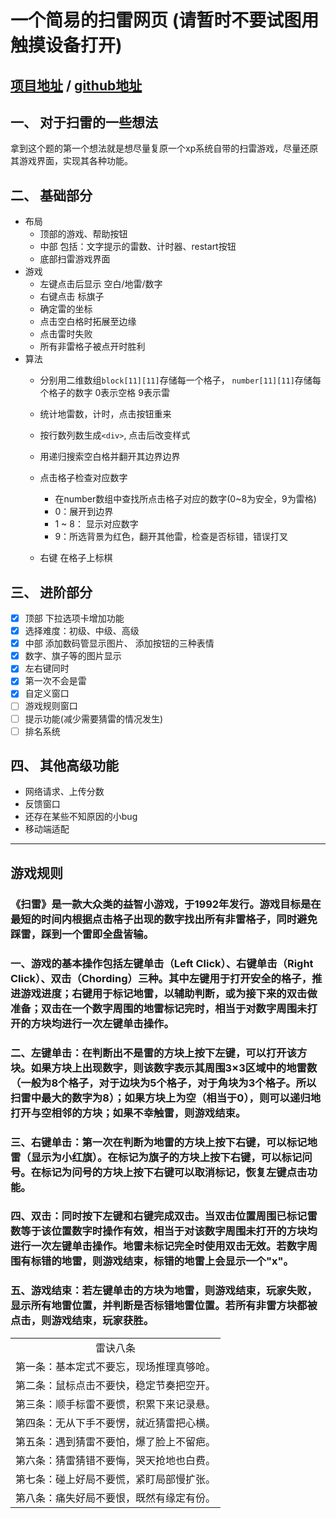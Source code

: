 # 一个简易的扫雷网页 (请暂时不要试图用触摸设备打开)

## [项目地址](http://minesweeper.thungghuan.xyz) / [github地址](https://github.com/Thungghuan/MineSweeper)

## 一、 对于扫雷的一些想法
拿到这个题的第一个想法就是想尽量复原一个xp系统自带的扫雷游戏，尽量还原其游戏界面，实现其各种功能。

## 二、 基础部分
- 布局
    - 顶部的游戏、帮助按钮
    - 中部 包括：文字提示的雷数、计时器、restart按钮
    - 底部扫雷游戏界面
- 游戏
    - 左键点击后显示 空白/地雷/数字
    - 右键点击 标旗子
    - 确定雷的坐标
    - 点击空白格时拓展至边缘
    - 点击雷时失败
    - 所有非雷格子被点开时胜利
- 算法
    - 分别用二维数组`block[11][11]`存储每一个格子， `number[11][11]`存储每个格子的数字 0表示空格 9表示雷

    - 统计地雷数，计时，点击按钮重来

    - 按行数列数生成`<div>`, 点击后改变样式

    - 用递归搜索空白格并翻开其边界边界

    - 点击格子检查对应数字
        - 在number数组中查找所点击格子对应的数字(0~8为安全，9为雷格)
        - 0：展开到边界
        - 1 ~ 8： 显示对应数字
        - 9：所选背景为红色，翻开其他雷，检查是否标错，错误打叉

    - 右键 在格子上标棋

## 三、 进阶部分
- [x] 顶部 下拉选项卡增加功能
- [x] 选择难度：初级、中级、高级
- [x] 中部 添加数码管显示图片、 添加按钮的三种表情
- [x] 数字、旗子等的图片显示
- [x] 左右键同时
- [x] 第一次不会是雷
- [x] 自定义窗口
- [ ] 游戏规则窗口
- [ ] 提示功能(减少需要猜雷的情况发生)
- [ ] 排名系统

## 四、 其他高级功能
- 网络请求、上传分数
- 反馈窗口
- 还存在某些不知原因的小bug
- 移动端适配

---

## 游戏规则

### 《扫雷》是一款大众类的益智小游戏，于1992年发行。游戏目标是在最短的时间内根据点击格子出现的数字找出所有非雷格子，同时避免踩雷，踩到一个雷即全盘皆输。

### 一、游戏的基本操作包括左键单击（Left Click）、右键单击（Right Click）、双击（Chording）三种。其中左键用于打开安全的格子，推进游戏进度；右键用于标记地雷，以辅助判断，或为接下来的双击做准备；双击在一个数字周围的地雷标记完时，相当于对数字周围未打开的方块均进行一次左键单击操作。

### 二、左键单击：在判断出不是雷的方块上按下左键，可以打开该方块。如果方块上出现数字，则该数字表示其周围3×3区域中的地雷数（一般为8个格子，对于边块为5个格子，对于角块为3个格子。所以扫雷中最大的数字为8）；如果方块上为空（相当于0），则可以递归地打开与空相邻的方块；如果不幸触雷，则游戏结束。

### 三、右键单击：第一次在判断为地雷的方块上按下右键，可以标记地雷（显示为小红旗）。在标记为旗子的方块上按下右键，可以标记问号。在标记为问号的方块上按下右键可以取消标记，恢复左键点击功能。

### 四、双击：同时按下左键和右键完成双击。当双击位置周围已标记雷数等于该位置数字时操作有效，相当于对该数字周围未打开的方块均进行一次左键单击操作。地雷未标记完全时使用双击无效。若数字周围有标错的地雷，则游戏结束，标错的地雷上会显示一个"x"。

### 五、游戏结束：若左键单击的方块为地雷，则游戏结束，玩家失败，显示所有地雷位置，并判断是否标错地雷位置。若所有非雷方块都被点击，则游戏结束，玩家获胜。

||
|:-:|
|雷诀八条|
|第一条：基本定式不要忘，现场推理真够呛。|
|第二条：鼠标点击不要快，稳定节奏把空开。|
|第三条：顺手标雷不要惯，积累下来记录悬。|
|第四条：无从下手不要愣，就近猜雷把心横。|
|第五条：遇到猜雷不要怕，爆了脸上不留疤。|
|第六条：猜雷猜错不要悔，哭天抢地也白费。|
|第七条：碰上好局不要慌，紧盯局部慢扩张。|
|第八条：痛失好局不要恨，既然有缘定有份。|